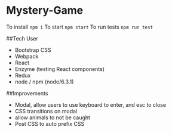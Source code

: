 # Mystery-Game

To install `npm i`
To start `npm start`
To run tests `npm run test`

##Tech User
- Bootstrap CSS
- Webpack
- React
- Enzyme (testing React components)
- Redux
- node / npm (node/6.3.1)


##Improvements
- Modal, allow users to use keyboard to enter, and esc to close
- CSS transitions on modal
- allow animals to not be caught
- Post CSS to auto prefix CSS

